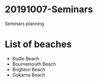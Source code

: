 # 20191007-Seminars
Seminars planning


List of beaches
========

* Kudle Beach
* Bournemouth Beach
* Brighton Beach
* Gokarna Beach
